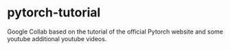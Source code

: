 # pytorch-tutorial
Google Collab based on the tutorial of the official Pytorch website and some youtube additional youtube videos. 

